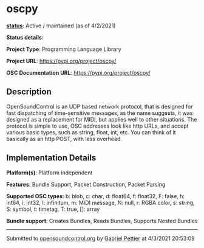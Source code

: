 # oscpy

**[status](../implementation-status.html)**: Active / maintained (as of 4/2/2021)

**Status details**: 


**Project Type**: Programming Language Library

**Project URL**: <https://pypi.org/project/oscpy/>

**OSC Documentation URL**: <https://pypi.org/project/oscpy/>

## Description

OpenSoundControl is an UDP based network protocol, that is designed for fast dispatching of time-sensitive messages, as the name suggests, it was designed as a replacement for MIDI, but applies well to other situations. The protocol is simple to use, OSC addresses look like http URLs, and accept various basic types, such as string, float, int, etc. You can think of it basically as an http POST, with less overhead.

## Implementation Details

**Platform(s)**: Platform independent

**Features**: Bundle Support, Packet Construction, Packet Parsing

**Supported OSC types**: b: blob, c: char, d: float64, f: float32, F: false, h: int64, i: int32, I: infinitum, m: MIDI message, N: null, r: RGBA color, s: string, S: symbol, t: timetag, T: true, []: array

**Bundle support**: Creates Bundles, Reads Bundles, Supports Nested Bundles

---
Submitted to [opensoundcontrol.org](https://opensoundcontrol.org) by [Gabriel Pettier](https://pypi.org/project/oscpy/) at 4/3/2021 20:53:09
